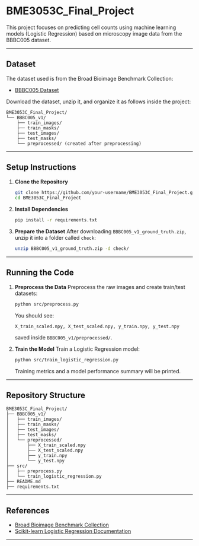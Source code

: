 # BME3053C_Final_Project

This project focuses on predicting cell counts using machine learning models (Logistic Regression) based on microscopy image data from the BBBC005 dataset.

---

## **Dataset**
The dataset used is from the Broad Bioimage Benchmark Collection:

- [BBBC005 Dataset](https://bbbc.broadinstitute.org/BBBC005)

Download the dataset, unzip it, and organize it as follows inside the project:

```
BME3053C_Final_Project/
└── BBBC005_v1/
    ├── train_images/
    ├── train_masks/
    ├── test_images/
    ├── test_masks/
    └── preprocessed/ (created after preprocessing)
```

---

## **Setup Instructions**

1. **Clone the Repository**
   ```bash
   git clone https://github.com/your-username/BME3053C_Final_Project.git
   cd BME3053C_Final_Project
   ```

2. **Install Dependencies**
   ```bash
   pip install -r requirements.txt
   ```

3. **Prepare the Dataset**
   After downloading `BBBC005_v1_ground_truth.zip`, unzip it into a folder called `check`:
   ```bash
   unzip BBBC005_v1_ground_truth.zip -d check/
   ```

---

## **Running the Code**

1. **Preprocess the Data**
   Preprocess the raw images and create train/test datasets:
   ```bash
   python src/preprocess.py
   ```
   You should see:
   ```
   X_train_scaled.npy, X_test_scaled.npy, y_train.npy, y_test.npy
   ```
   saved inside `BBBC005_v1/preprocessed/`.

2. **Train the Model**
   Train a Logistic Regression model:
   ```bash
   python src/train_logistic_regression.py
   ```
   Training metrics and a model performance summary will be printed.

---

## **Repository Structure**

```
BME3053C_Final_Project/
├── BBBC005_v1/
│   ├── train_images/
│   ├── train_masks/
│   ├── test_images/
│   ├── test_masks/
│   └── preprocessed/
│       ├── X_train_scaled.npy
│       ├── X_test_scaled.npy
│       ├── y_train.npy
│       └── y_test.npy
├── src/
│   ├── preprocess.py
│   └── train_logistic_regression.py
├── README.md
├── requirements.txt
```

---

## **References**
- [Broad Bioimage Benchmark Collection](https://bbbc.broadinstitute.org/BBBC005)
- [Scikit-learn Logistic Regression Documentation](https://scikit-learn.org/stable/modules/generated/sklearn.linear_model.LogisticRegression.html)

---
